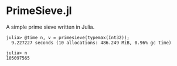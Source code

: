 # PrimeSieve.jl

A simple prime sieve written in Julia.

```jldoctest
julia> @time n, v = primesieve(typemax(Int32));
  9.227227 seconds (10 allocations: 486.249 MiB, 0.96% gc time)

julia> n
105097565
```
